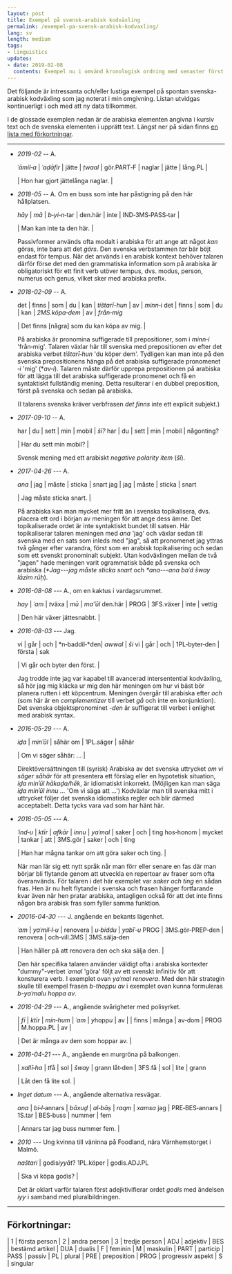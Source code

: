 ```yaml
---
layout: post
title: Exempel på svensk-arabisk kodväxling
permalink: /exempel-pa-svensk-arabisk-kodvaxling/
lang: sv
length: medium
tags:
- linguistics
updates:
- date: 2019-02-08
  contents: Exempel nu i omvänd kronologisk ordning med senaster först.
---
```


Det följande är intressanta och/eller lustiga exempel på spontan svenska-arabisk kodväxling som jag noterat i min omgivning. Listan utvidgas kontinuerligt i och med att ny data tillkommer.

I de glossade exemplen nedan är de arabiska elementen angivna i kursiv text och de svenska elementen i upprätt text. Längst ner på sidan finns [en lista med förkortningar](#förkortningar).

<!-- (All hyphens in glosses no breaking U+2011: s/-/‑/g) -->

---- 

- *2019-02* -- A.

  *ʿāmil‑a* | *ʿaḍāfir* | jätte | *ṭwaal* |
  gör.PART‑F | naglar | jätte | lång.PL |

  | Hon har gjort jättelånga naglar. |

- *2018-05* -- A. Om en buss som inte har påstigning på den här hållplatsen.

  *hāy*   | *mā* | *b‑yi‑n*‑tar       |
  den.här | inte | IND‑3MS‑PASS‑tar |

  | Man kan inte ta den här. | 

  Passivformer används ofta modalt i arabiska för att ange att något *kan* göras, inte bara att det *görs*. Den svenska verbstammen *tar* bär böjt endast för tempus. När det används i en arabisk kontext behöver talaren därför förse det med den grammatiska information som på arabiska är obligatoriskt för ett finit verb utöver tempus, dvs. modus, person, numerus och genus, vilket sker med arabiska prefix.

- *2018-02-09* -- A.

  det | finns | som | du | kan | *tištarī-hun* | av | *minn‑i*
  det | finns | som | du | kan | *2MS.köpa‑dem* | av | *från‑mig*

  | Det finns [några] som du kan köpa av mig. |

  På arabiska är pronomina suffigerade till prepositioner, som i *minn‑i* 'från‑mig'. Talaren växlar här till svenska med prepositionen *av* efter det arabiska verbet *tištarī‑hun* 'du köper dem'. Tydligen kan man inte på den svenska prepositionens hänga på det arabiska suffigerade pronomenet *‑i* 'mig' (\**av‑i*). Talaren måste därför upprepa prepositionen på arabiska för att lägga till det arabiska suffigerade pronomenet och få en syntaktiskt fullständig mening. Detta resulterar i en dubbel preposition, först på svenska och sedan på arabiska.

  (I talarens svenska kräver verbfrasen *det finns* inte ett explicit subjekt.)

- *2017-09-10* -- A. 

    har | du | sett | min | mobil | *šī?* 
    har | du | sett | min | mobil | någonting? 

    | Har du sett min mobil? | 

    Svensk mening med ett arabiskt *negative polarity item* (*šī*).

- *2017-04-26* --- A.

    *ana* | jag | måste | sticka | snart
    jag   | jag | måste | sticka | snart

    | Jag måste sticka snart.  |

    På arabiska kan man mycket mer fritt än i svenska topikalisera, dvs. placera ett ord i början av meningen för att ange dess ämne. Det topikaliserade ordet är inte syntaktiskt bundet till satsen. Här topikaliserar talaren meningen med *ana* 'jag' och växlar sedan till svenska med en sats som inleds med "jag", så att pronomenet jag yttras två gånger efter varandra, först som en arabisk topikalisering och sedan som ett svenskt pronominalt subjekt. Utan kodväxlingen mellan de två "jagen" hade meningen varit ogrammatisk både på svenska och arabiska (*\*Jag---jag måste sticka snart* och *\*ana---ana baʿd šway lāzim rūḥ*).

- *2016-08-08* --- A., om en kaktus i vardagsrummet.

    *hay* | *ʿam* | *t*växa | *mū* | *maʿʾūl*
    den.här | PROG | 3FS.växer | inte | vettig

    | Den här växer jättesnabbt. |


- *2016-08-03* --- Jag.

    vi | går | och | *n‑baddil‑*den| *awwal* | *ši*
    vi | går | och | 1PL‑byter‑den | första | sak

    | Vi går och byter den först. |

    Jag trodde inte jag var kapabel till avancerad intersentential kodväxling, så hör jag mig kläcka ur mig den här meningen om hur vi bäst bör planera rutten i ett köpcentrum. Meningen övergår till arabiska efter *och* (som här är en *complementizer* till verbet *gå* och inte en konjunktion). Det svenska objektspronominet *-den* är  suffigerat till verbet i enlighet med arabisk syntax.

- *2016-05-29* --- A.

    *iḏa* | *minʾūl* | såhär
    om | 1PL.säger | såhär

    | Om vi säger såhär: ... |

    Direktöversättningen till (syrisk) Arabiska av det svenska uttrycket *om vi säger såhär* för att presentera ett förslag eller en hypotetisk situation, *iḏa minʾūl hākaḏa/hēk*, är idiomatiskt inkorrekt. (Möjligen kan man säga *iḏa minʾūl innu ...* 'Om vi säga att ...') Kodväxlar man till svenska mitt i uttrycket följer det svenska idiomatiska regler och blir därmed acceptabelt. Detta tycks vara vad som har hänt här.

- *2016-05-05* --- A.

    *ʿind‑u* | *ktīr* | *afkār* | *innu* | *yaʿmal* | saker | och | ting
    hos‑honom | mycket | tankar | att | 3MS.gör | saker | och | ting

    | Han har mågna tankar om att göra saker och ting. |

    När man lär sig ett nytt språk når man förr eller senare en fas där man börjar bli flytande genom att utveckla en repertoar av fraser som ofta överanvänds. För talaren i det här exemplet var *saker och ting* en sådan fras. Hen är nu helt flytande i svenska och frasen hänger fortfarande kvar även när hen pratar arabiska, antagligen också för att det inte finns någon bra arabisk fras som fyller samma funktion.

- *20016-04-30* --- J. angående en bekants lägenhet.

    *ʿam* | *yaʿmil‑l‑u* | renovera | *u‑biddu* | *yabīʿ‑u*
    PROG | 3MS.gör‑PREP‑den | renovera | och‑vill.3MS | 3MS.sälja‑den

    | Han håller på att renovera den och ska sälja den. |

    Den här specifika talaren använder väldigt ofta i arabiska kontexter "dummy"-verbet *ʿamal* 'göra' följt av ett svenskt infinitiv för att konsturera verb. I exemplet ovan *yaʿmal renovera*. Med den här strategin skulle till exempel frasen  *b-thoppu av* i exemplet ovan kunna formuleras *b-yaʿmalu hoppa av*.


- *2016-04-29* --- A., angående svårigheter med polisyrket.

    | *fī* | *ktīr* | *min‑hum* | *ʿam* | *y*hopp*u* | av |
    | finns | många | av‑dom | PROG | M.hoppa.PL | av |

    | Det är många av dem som hoppar av. |

- *2016-04-21* --- A., angående en murgröna på balkongen.

    | *xallī‑ha* | *t*få | sol | *šway* | grann
    låt‑den | 3FS.få | sol | lite | grann

    | Låt den få lite sol. |


- *Inget datum* --- A., angående alternativa resvägar.

    *ana* | *bi‑l*‑annars | *bāxuḏ* | *al‑bāṣ* | *raqm* | *xamsa*
    jag | PRE‑BES‑annars | 1S.tar | BES‑buss | nummer | fem
    
    | Annars tar jag buss nummer fem. |

- *2010* --- Ung kvinna till väninna på Foodland, nära Värnhemstorget i Malmö.

    *naštari* | godis*iyyāt*?
    1PL.köper | godis.ADJ.PL

    | Ska vi köpa godis? |

    Det är oklart varför talaren först adejktivifierar ordet *godis* med ändelsen *iyy* i samband med pluralbildningen.

---

## Förkortningar:

| 1    | första person
| 2    | andra person
| 3    | tredje person
| ADJ  | adjektiv
| BES  | bestämd artikel
| DUA  | dualis
| F    | feminin
| M    | maskulin
| PART | particip
| PASS | passiv
| PL   | plural
| PRE  | preposition
| PROG | progressiv aspekt
| S    | singular
